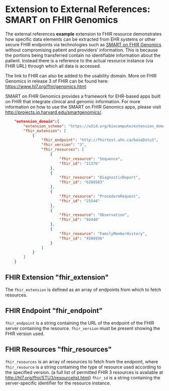 
# Extension to External References: SMART on FHIR Genomics

The external references **example** extension to FHIR resource demonstrates how specific data elements can be extracted from EHR systems or other secure FHIR endpoints via technologies such as [SMART on FHIR Genomics](https://www.ncbi.nlm.nih.gov/pubmed/26198304) without compromising patient and providers’ information. This is because the portions being transferred contain no identifiable information about the patient. Instead there is a reference to the actual resource instance (via FHIR URL) through which all data is accessed.

The link to FHIR can also be added to the usability domain.  More on FHIR Genomics in release 3 of FHIR can be found here: https://www.hl7.org/fhir/genomics.html

SMART on FHIR Genomics provides a framework for EHR-based apps built on FHIR that integrate clinical and genomic information. For more information on how to use the SMART on FHIR Genomics apps, please visit http://projects.iq.harvard.edu/smartgenomics/.   

```json
    "extension_domain":{
        "extension_schema": "https://w3id.org/biocompute/extension_domain/main/fhir/fhir_extension.json",
        "fhir_extension": [
            {
                "fhir_endpoint": "http://fhirtest.uhn.ca/baseDstu3",
                "fhir_version": "3",
                "fhir_resources": [
                    {
                        "fhir_resource": "Sequence",
                        "fhir_id": "21376"
                    },
                    {
                        "fhir_resource": "DiagnosticReport",
                        "fhir_id": "6288583"
                    },
                    {
                        "fhir_resource": "ProcedureRequest",
                        "fhir_id": "25544"
                    },
                    {
                        "fhir_resource": "Observation",
                        "fhir_id": "92440"
                    },
                    {
                        "fhir_resource": "FamilyMemberHistory",
                        "fhir_id": "4588936"
                    }
                ]
            }
        ]
    }
```

## FHIR Extension "fhir_extension"

The `fhir_extension` is defined as an array of endpoints from which to fetch resources. 

## FHIR Endpoint "fhir_endpoint"

`fhir_endpoint` is a string containing the URL of the endpoint of the FHIR server containing the resource. `fhir_version` must be present showing the FHIR version used.

## FHIR Resources "fhir_resources"

`fhir_resources` is an array of resources to fetch from the endpoint, where `fhir_resource` is a string containing the type of resource used according to the specified version. (a full list of permitted FHIR 3 resources is available at http://hl7.org/fhir/STU3/resourcelist.html) `fhir_id` is a string containing the server-specific identifier for the resource instance. 
